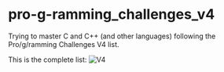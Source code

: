 # pro-g-ramming_challenges_v4
Trying to master C and C++ (and other languages) following the Pro/g/ramming Challenges V4 list.

This is the complete list:
![V4](https://user-images.githubusercontent.com/36678730/131866811-3eee1428-c136-4f4e-9e96-79147db76a73.png)

